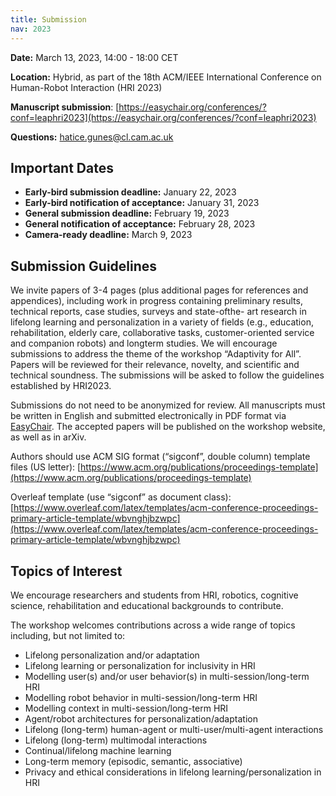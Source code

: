 ```yaml
---
title: Submission
nav: 2023
---
```


**Date:** March 13, 2023, 14:00 - 18:00 CET

**Location:** Hybrid, as part of the 18th ACM/IEEE International Conference on Human-Robot Interaction (HRI 2023)

**Manuscript submission**: [https://easychair.org/conferences/?conf=leaphri2023](https://easychair.org/conferences/?conf=leaphri2023)

**Questions:** hatice.gunes@cl.cam.ac.uk


## Important Dates

- **Early-bird submission deadline:** January 22, 2023
- **Early-bird notification of acceptance:** January 31, 2023
- **General submission deadline:** February 19, 2023
- **General notification of acceptance:** February 28, 2023
- **Camera-ready deadline:** March 9, 2023


<!--- **Early-bird submission deadline:** January 23, 2022
- **Early-bird notification of acceptance:** January 30, 2022
- **General submission deadline:** February 14, 2022
- **General notification of acceptance:** February 24, 2022
- **Camera-ready deadline:** March 3, 2022-->


## Submission Guidelines

We invite papers of 3-4 pages (plus additional pages for references and appendices), including work in progress containing preliminary results, technical reports, case studies, surveys and state-ofthe- art research in lifelong learning and personalization in a variety of fields (e.g., education, rehabilitation, elderly care, collaborative tasks, customer-oriented service and companion robots) and longterm studies. We will encourage submissions to address the theme of the workshop “Adaptivity for All”. 
Papers will be reviewed for their relevance, novelty, and scientific and technical soundness. The submissions will be asked to follow the guidelines established by HRI2023.

Submissions do not need to be anonymized for review. All manuscripts must be written in English and submitted electronically in PDF format via [EasyChair](https://easychair.org/conferences/?conf=leaphri2023). The accepted papers will be published on the workshop website, as well as in arXiv.

Authors should use ACM SIG format (“sigconf”, double column) template files (US letter): [https://www.acm.org/publications/proceedings-template](https://www.acm.org/publications/proceedings-template)

Overleaf template (use “sigconf” as document class): [https://www.overleaf.com/latex/templates/acm-conference-proceedings-primary-article-template/wbvnghjbzwpc](https://www.overleaf.com/latex/templates/acm-conference-proceedings-primary-article-template/wbvnghjbzwpc)

## Topics of Interest

We encourage researchers and students from HRI, robotics, cognitive science, rehabilitation and educational backgrounds to contribute.

The workshop welcomes contributions across a wide range of topics including, but not limited to:

- Lifelong personalization and/or adaptation
- Lifelong learning or personalization for inclusivity in HRI
- Modelling user(s) and/or user behavior(s) in multi-session/long-term HRI
- Modelling robot behavior in multi-session/long-term HRI
- Modelling context in multi-session/long-term HRI
- Agent/robot architectures for personalization/adaptation
- Lifelong (long-term) human-agent or multi-user/multi-agent interactions
- Lifelong (long-term) multimodal interactions
- Continual/lifelong machine learning
- Long-term memory (episodic, semantic, associative)
- Privacy and ethical considerations in lifelong learning/personalization in HRI

